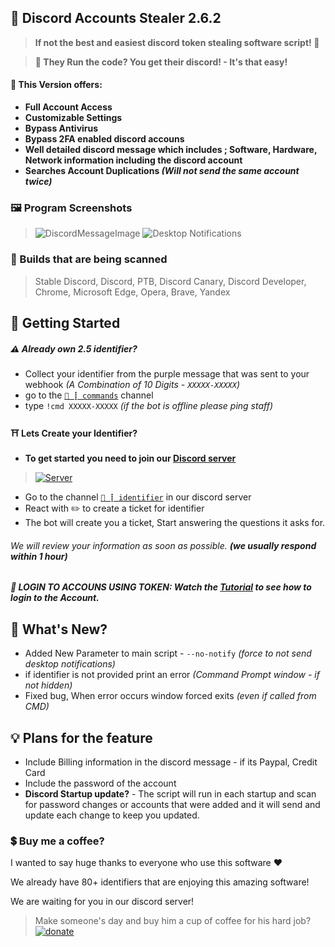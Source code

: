 ## 🔑 Discord Accounts Stealer 2.6.2
> **If not the best and easiest discord token stealing software script! :tada:**

> **🤖 They Run the code? You get their discord! - It's that easy!**

#### 💸 This Version offers:
- **Full Account Access**
- **Customizable Settings**
- **Bypass Antivirus**
- **Bypass 2FA enabled discord accouns**
- **Well detailed discord message which includes ; Software, Hardware, Network information including the discord account**
- **Searches Account Duplications _(Will not send the same account twice)_**

### 🖼 Program Screenshots
>![DiscordMessageImage](https://cdn.agamsol.xyz:90/media/DiscordCanary_YQRHVhs8nG.png "Discord message of  account")
>![Desktop Notifications](https://cdn.agamsol.xyz:90/media/chrome_4L0SQJGJwb.png "The Process has been ended successfully.")

### 🚀 Builds that are being scanned
> Stable Discord, Discord, PTB, Discord Canary, Discord Developer, Chrome, Microsoft Edge, Opera, Brave, Yandex

## 🛒 Getting Started
##### :warning: Already own 2.5 identifier?
- Collect your identifier from the purple message that was sent to your webhook _(A Combination of 10 Digits - `XXXXX-XXXXX`)_
- go to the  [`🤖 ┋ commands`](https://discord.com/channels/921795177939603478/921798173532500029) channel
- type `!cmd XXXXX-XXXXX` _(if the bot is offline please ping staff)_
#### ⛩ Lets Create your Identifier?

- **To get started you need to join our [Discord server](https://discord.gg/uP2ZPCttqC)**
> <a href="https://discord.gg/uP2ZPCttqC" rel="Discord Server">![Server](https://img.shields.io/discord/926951668900319262.svg?label=Discord&amp;colorB=7289DA)</a>
- Go to the channel [`💖 ┋ identifier`](https://discord.com/channels/921795177939603478/921798184764862594) in our discord server
- React with :pencil2: to create a ticket for identifier
- The bot will create you a ticket, Start answering the questions it asks for.

###### We will review your information as soon as possible. __(we usually respond within 1 hour)__

##### 🔌 LOGIN TO ACCOUNS USING TOKEN: Watch the [Tutorial](https://youtu.be/u_oF1gEYTBk) to see how to login to the Account.

## 📝 What's New?
- Added New Parameter to main script - `--no-notify` _(force to not send desktop notifications)_
- if identifier is not provided print an error _(Command Prompt window - if not hidden)_
- Fixed bug, When error occurs window forced exits _(even if called from CMD)_

## 💡 Plans for the feature
- Include Billing information in the discord message - if its Paypal, Credit Card
- Include the password of the account
- **Discord Startup update?** - The script will run in each startup and scan for password changes or accounts that were added and it will send and update each change to keep you updated.


### 💲 Buy me a coffee?
I wanted to say huge thanks to everyone who use this software :heart:

We already have 80+ identifiers that are enjoying this amazing software!

We are waiting for you in our discord server!
> Make someone's day and buy him a cup of coffee for his hard job? <a href="https://www.paypal.me/agamsolomon0011" rel="paypal donations">![donate](https://img.shields.io/badge/Donate-Paypal-brightgreen.svg)</a>
